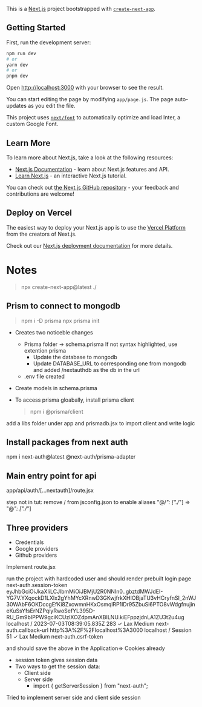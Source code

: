 This is a [Next.js](https://nextjs.org/) project bootstrapped with [`create-next-app`](https://github.com/vercel/next.js/tree/canary/packages/create-next-app).

## Getting Started

First, run the development server:

```bash
npm run dev
# or
yarn dev
# or
pnpm dev
```

Open [http://localhost:3000](http://localhost:3000) with your browser to see the result.

You can start editing the page by modifying `app/page.js`. The page auto-updates as you edit the file.

This project uses [`next/font`](https://nextjs.org/docs/basic-features/font-optimization) to automatically optimize and load Inter, a custom Google Font.

## Learn More

To learn more about Next.js, take a look at the following resources:

- [Next.js Documentation](https://nextjs.org/docs) - learn about Next.js features and API.
- [Learn Next.js](https://nextjs.org/learn) - an interactive Next.js tutorial.

You can check out [the Next.js GitHub repository](https://github.com/vercel/next.js/) - your feedback and contributions are welcome!

## Deploy on Vercel

The easiest way to deploy your Next.js app is to use the [Vercel Platform](https://vercel.com/new?utm_medium=default-template&filter=next.js&utm_source=create-next-app&utm_campaign=create-next-app-readme) from the creators of Next.js.

Check out our [Next.js deployment documentation](https://nextjs.org/docs/deployment) for more details.

# Notes

> npx create-next-app@latest ./

## Prism to connect to mongodb

> npm i -D prisma
> npx prisma init

- Creates two noticeble changes

  - Prisma folder -> schema.prisma If not syntax highlighted, use extention prisma
    - Update the database to mongodb
    - Update DATABASE_URL to corresponding one from mongodb and added /nextauthdb as the db in the url
  - .env file created

- Create models in schema.prisma
- To access prisma gloabally, install prisma client
  > npm i @prisma/client

add a libs folder under app and prismadb.jsx to import client and write logic

## Install packages from next auth

npm i next-auth@latest @next-auth/prisma-adapter

## Main entry point for api

app/api/auth/[...nextauth]/route.jsx

step not in tut: remove / from jsconfig.json to enable aliases "@/_": ["./_"] => "@_": ["./_"]

## Three providers

- Credentials
- Google providers
- Github providers

Implement route.jsx

run the project with hardcoded user and should render prebuilt login page
next-auth.session-token eyJhbGciOiJkaXIiLCJlbmMiOiJBMjU2R0NNIn0..gbztdMWJdEI-YG7V.YXqockD1LXIx2gYhMYcXRnwD3GKwjfrkXHIOBjaTU3vHCryfnSI_2nWJ30WAbF6OKDccgEfKi8ZxcwmnHKxOsmqlRP1lDr95ZbuSi6PTO8vWdgfnujineKuSsYfsErNZPqiyRwoSefYL395D-RU_Gm9bIPPW9gciKCUzlXOZdpmAnXBILNU.kiEFppzjdnLA1ZU3t2u4ug localhost / 2023-07-03T08:39:05.835Z 283 ✓ Lax Medium
next-auth.callback-url http%3A%2F%2Flocalhost%3A3000 localhost / Session 51 ✓ Lax Medium
next-auth.csrf-token

and should save the above in the Application=> Cookies already

- session token gives session data
- Two ways to get the session data:
  - Client side
  - Server side
    - import { getServerSession } from "next-auth";

Tried to implement server side and client side session

